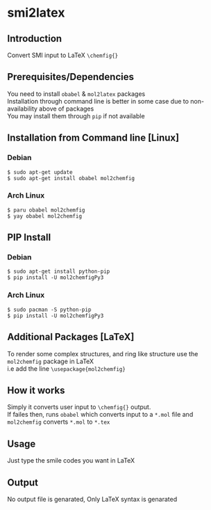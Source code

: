 # smi2latex #

## Introduction ##
Convert SMI input to LaTeX `\chemfig{}` </br>

## Prerequisites/Dependencies ##
You need to install `obabel` & `mol2latex` packages </br>
Installation through command line is better in some case due to non-availability above of packages </br>
You may install them through `pip` if not available </br>

## Installation from Command line [Linux] ##
### Debian ###
`$ sudo apt-get update`</br>
`$ sudo apt-get install obabel mol2chemfig`</br>

### Arch Linux ###
`$ paru obabel mol2chemfig`</br>
`$ yay obabel mol2chemfig`</br>

## PIP Install ##
### Debian ###
`$ sudo apt-get install python-pip`</br>
`$ pip install -U mol2chemfigPy3`</br>

### Arch Linux ###
`$ sudo pacman -S python-pip`</br>
`$ pip install -U mol2chemfigPy3`</br>

## Additional Packages [LaTeX]
To render some complex structures, and ring like structure use the `mol2chemfig` package in LaTeX </br>
i.e add the line `\usepackage{mol2chemfig}`

## How it works ##
Simply it converts user input to `\chemfig{}` output. </br>
If failes then, runs `obabel` which converts input to a `*.mol` file and `mol2chemfig` converts `*.mol` to `*.tex` </br>

## Usage ##
Just type the smile codes you want in LaTeX </br>

## Output ##
No output file is genarated, Only LaTeX syntax is genarated

